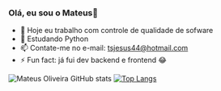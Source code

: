 ### Olá, eu sou o Mateus👋

- 🔭 Hoje eu trabalho com controle de qualidade de sofware
- 🌱 Estudando Python
- 📫 Contate-me no e-mail: tsjesus44@hotmail.com
- ⚡ Fun fact: já fui dev backend e frontend 😂

![Mateus Oliveira GitHub stats](https://github-readme-stats.vercel.app/api?username=0liveira-mateus&show_icons=true&theme=compact) [![Top Langs](https://github-readme-stats.vercel.app/api/top-langs/?username=0liveira-mateus&layout=compact)](https://github.com/0liveira-mateus/automacao-simplificada)
